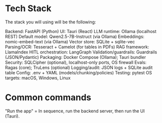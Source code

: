 # Tech Stack
The stack you will using will be the following:

Backend: FastAPI (Python)
UI: Tauri (React)
LLM runtime: Ollama (localhost REST)
Default model: Qwen2.5-7B-Instruct (via Ollama)
Embeddings: nomic-embed-text (via Ollama)
Vector store: SQLite + sqlite-vec
Parsing/OCR: Tesseract + Camelot (for tables in PDFs)
RAG framework: LlamaIndex
HITL orchestration: LangGraph
Validation/guardrails: Guardrails (JSON/Pydantic)
Packaging: Docker Compose (Ollama); Tauri bundler
Security: SQLCipher (optional), localhost-only ports, OS firewall
Evals: Ragas (core); TruLens (optional)
Logging/audit: JSON logs + SQLite audit table
Config: .env + YAML (models/chunking/policies)
Testing: pytest
OS targets: macOS, Windows, Linux


# Common commands
"Run the app" = In sequence, run the backend server, then run the UI (Tauri).